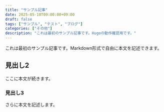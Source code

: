 ```yaml
---
title: "サンプル記事"
date: 2025-05-10T09:00:00+09:00
draft: false
tags: ["サンプル", "テスト", "ブログ"]
categories: ["その他"]
description: "これは最初のサンプル記事です。Hugoの動作確認用です。"
---
```


これは最初のサンプル記事です。Markdown形式で自由に本文を記述できます。

## 見出し2

ここに本文が続きます。

### 見出し3

さらに本文を記述します。